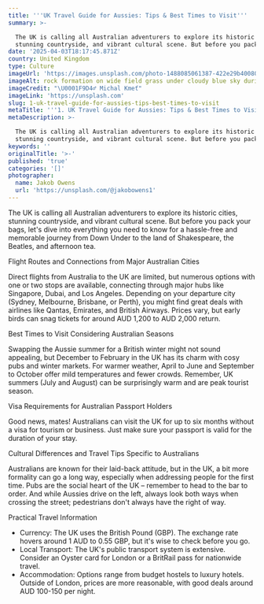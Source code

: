 ```yaml
---
title: '''UK Travel Guide for Aussies: Tips & Best Times to Visit'''
summary: >-

  The UK is calling all Australian adventurers to explore its historic cities,
  stunning countryside, and vibrant cultural scene. But before you pack yo...
date: '2025-04-03T18:17:45.871Z'
country: United Kingdom
type: Culture
imageUrl: 'https://images.unsplash.com/photo-1488085061387-422e29b40080'
imageAlt: rock formation on wide field grass under cloudy blue sky during daytime
imageCredit: "\U0001F9D4‍♂️ Michal Kmeť"
imageLink: 'https://unsplash.com'
slug: 1-uk-travel-guide-for-aussies-tips-best-times-to-visit
metaTitle: '''1. UK Travel Guide for Aussies: Tips & Best Times to Visit'''
metaDescription: >-

  The UK is calling all Australian adventurers to explore its historic cities,
  stunning countryside, and vibrant cultural scene. But before you pack yo...
keywords: ''
originalTitle: '>-'
published: 'true'
categories: '[]'
photographer:
  name: Jakob Owens
  url: 'https://unsplash.com/@jakobowens1'
---
```








The UK is calling all Australian adventurers to explore its historic cities, stunning countryside, and vibrant cultural scene. But before you pack your bags, let's dive into everything you need to know for a hassle-free and memorable journey from Down Under to the land of Shakespeare, the Beatles, and afternoon tea.

Flight Routes and Connections from Major Australian Cities

Direct flights from Australia to the UK are limited, but numerous options with one or two stops are available, connecting through major hubs like Singapore, Dubai, and Los Angeles. Depending on your departure city (Sydney, Melbourne, Brisbane, or Perth), you might find great deals with airlines like Qantas, Emirates, and British Airways. Prices vary, but early birds can snag tickets for around AUD 1,200 to AUD 2,000 return.

Best Times to Visit Considering Australian Seasons

Swapping the Aussie summer for a British winter might not sound appealing, but December to February in the UK has its charm with cosy pubs and winter markets. For warmer weather, April to June and September to October offer mild temperatures and fewer crowds. Remember, UK summers (July and August) can be surprisingly warm and are peak tourist season.

Visa Requirements for Australian Passport Holders

Good news, mates! Australians can visit the UK for up to six months without a visa for tourism or business. Just make sure your passport is valid for the duration of your stay.

Cultural Differences and Travel Tips Specific to Australians

Australians are known for their laid-back attitude, but in the UK, a bit more formality can go a long way, especially when addressing people for the first time. Pubs are the social heart of the UK – remember to head to the bar to order. And while Aussies drive on the left, always look both ways when crossing the street; pedestrians don't always have the right of way.

Practical Travel Information

- Currency: The UK uses the British Pound (GBP). The exchange rate hovers around 1 AUD to 0.55 GBP, but it's wise to check before you go.
- Local Transport: The UK's public transport system is extensive. Consider an Oyster card for London or a BritRail pass for nationwide travel.
- Accommodation: Options range from budget hostels to luxury hotels. Outside of London, prices are more reasonable, with good deals around AUD 100-150 per night.

